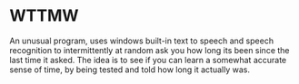 # WTTMW

An unusual program, uses windows built-in text to speech and speech recognition to intermittently at random
ask you how long its been since the last time it asked.  The idea is to see if you can learn a somewhat
accurate sense of time, by being tested and told how long it actually was.